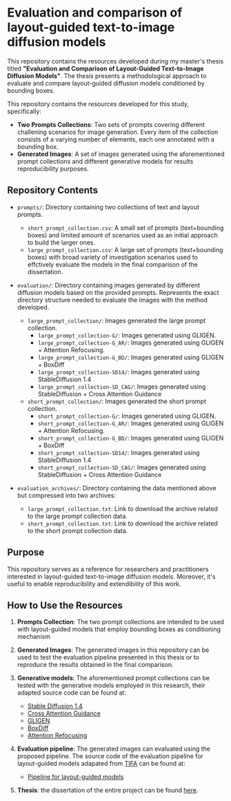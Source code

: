 # Evaluation and comparison of layout-guided text-to-image diffusion models

This repository contains the resources developed during my master's thesis titled **"Evaluation and Comparison of Layout-Guided Text-to-Image Diffusion Models"**. The thesis presents a methodological approach to evaluate and compare layout-guided  diffusion models conditioned by bounding boxes.

This repository contains the resources developed for this study, specifically:

- **Two Prompts Collections**: Two sets of prompts covering different challening scenarios for image generation. Every item of the collection consists of a varying number of elements, each one annotated with a bounding box.
- **Generated Images**: A set of images generated using the aforementioned prompt collections and different generative models for results reproducibility purposes.

## Repository Contents

- `prompts/`: Directory containing two collections of text and layout prompts.
  - `short_prompt_collection.csv`: A small set of prompts (text+bounding boxes) and limited amount of scenarios used as an initial approach to build the larger ones.
  - `large_prompt_collection.csv`: A large set of prompts (text+bounding boxes) with broad variety of investigation scenarios used to effctively evaluate the models in the final comparison of the dissertation.

- `evaluation/`: Directory containing images generated by different diffusion models based on the provided prompts. Represents the exact directory structure needed to evaluate the images with the method developed.
  - `large_prompt_collection/`: Images generated the large prompt collection.
    - `large_prompt_collection-G/`: Images generated using GLIGEN.
    - `large_prompt_collection-G_AR/`: Images generated using GLIGEN + Attention Refocusing.
    - `large_prompt_collection-G_BD/`: Images generated using GLIGEN + BoxDiff
    - `large_prompt_collection-SD14/`: Images generated using StableDiffusion 1.4
    - `large_prompt_collection-SD_CAG/`: Images generated using StableDiffusion + Cross Attention Guidance
  - `short_prompt_collection/`: Images generated the short prompt collection.
    - `short_prompt_collection-G/`: Images generated using GLIGEN.
    - `short_prompt_collection-G_AR/`: Images generated using GLIGEN + Attention Refocusing.
    - `short_prompt_collection-G_BD/`: Images generated using GLIGEN + BoxDiff
    - `short_prompt_collection-SD14/`: Images generated using StableDiffusion 1.4
    - `short_prompt_collection-SD_CAG/`: Images generated using StableDiffusion + Cross Attention Guidance

- `evaluation_archives/`: Directory containing the data mentioned above but compressed into two archives:
  - `large_prompt_collection.txt`: Link to download the archive related to the large prompt collection data.
  - `short_prompt_collection.txt`: Link to download the archive related to the short prompt collection data.
  

## Purpose

This repository serves as a reference for researchers and practitioners interested in layout-guided text-to-image diffusion models. Moreover, it's useful to enable reproducibility and extendibility of this work.

## How to Use the Resources

1. **Prompts Collection**: The two prompt collections are intended to be used with layout-guided models that employ bounding boxes as conditioning mechanism 

2. **Generated Images**: The generated images in this repository can be used to test the evaluation pipeline presented in this thesis or to reproduce the results obtained in the final comparison.

3. **Generative models**: The aforementioned prompt collections can be tested with the generative models employed in this research, their adapted source code can be found at:
   - [Stable Diffusion 1.4](https://github.com/davidevezzaro/sd14-test)
   - [Cross Attention Guidance](https://github.com/davidevezzaro/layout-guidance-test)
   - [GLIGEN](https://github.com/davidevezzaro/gligen-test)
   - [BoxDiff](https://github.com/davidevezzaro/boxdiff-test)
   - [Attention Refocusing](https://github.com/davidevezzaro/attention-refocusing-test)

4. **Evaluation pipeline**: The generated images can evaluated using the proposed pipeline. The source code of the evaluation pipeline for layout-guided models adapated from [TIFA](https://github.com/Yushi-Hu/tifa) can be found at:
   - [Pipeline for layout-guided models](https://github.com/davidevezzaro/tifa-test)
  
5. **Thesis**: the dissertation of the entire project can be found [here](https://unipdit-my.sharepoint.com/:f:/g/personal/davide_vezzaro_4_studenti_unipd_it/ElDlfwwUfE9LldzDZZ8_ig4BoAo4443E4Y9KPU_RBKi6ow?e=fL0WIn).